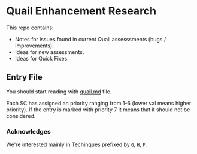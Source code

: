 
# Quail Enhancement Research

This repo contains:

* Notes for issues found in current Quail assesssments (bugs / improvements).
* Ideas for new assessments.
* Ideas for Quick Fixes.

## Entry File

You should start reading with [quail.md](quail.md) file.

Each SC has assigned an priority ranging from 1-6 (lower val means higher priority). If the entry is marked with priority 7 it means that it should not be considered.

### Acknowledges

We're interested mainly in Techinques prefixed by `G`, `H`, `F`.